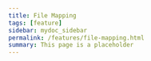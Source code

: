 ```yaml
---
title: File Mapping
tags: [feature]
sidebar: mydoc_sidebar
permalink: /features/file-mapping.html
summary: This page is a placeholder  
---
```


